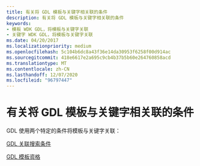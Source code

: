 ```yaml
---
title: 有关将 GDL 模板与关键字相关联的条件
description: 有关将 GDL 模板与关键字相关联的条件
keywords:
- 模板 WDK GDL，将模板与关键字关联
- 关键字 WDK GDL，将模板与关键字关联
ms.date: 04/20/2017
ms.localizationpriority: medium
ms.openlocfilehash: 5c104b6dc8a43f36e14da30953f6258f00d914ac
ms.sourcegitcommit: 418e6617e2a695c9cb4b37b5b60e264760858acd
ms.translationtype: MT
ms.contentlocale: zh-CN
ms.lasthandoff: 12/07/2020
ms.locfileid: "96797447"
---
```

# <a name="criteria-for-associating-gdl-templates-with-keywords"></a>有关将 GDL 模板与关键字相关联的条件


GDL 使用两个特定的条件将模板与关键字关联：

[GDL 关联搜索条件](gdl-association-search-criteria.md)

[GDL 模板资格](gdl-template-qualification.md)

 

 




